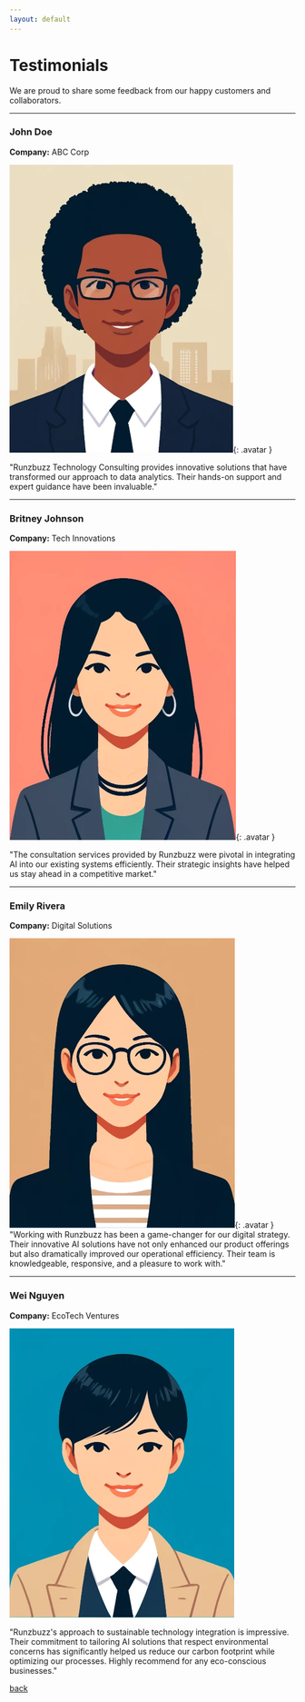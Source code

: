 ```yaml
---
layout: default
---
```


# Testimonials

We are proud to share some feedback from our happy customers and collaborators.

---

### John Doe
**Company:** ABC Corp

![John Doe](./assets/images/avatar_john.webp){: .avatar }

"Runzbuzz Technology Consulting provides innovative solutions that have transformed our approach to data analytics. Their hands-on support and expert guidance have been invaluable."

---

<!--
### Jane Smith
**Company:** XYZ Inc.

![Jane Smith](./assets/images/avatar_john.webp)  

"Their development team is top-notch, and their solutions are always tailored to fit our needs. We've seen significant improvements in our operations thanks to their software."

---
-->

### Britney Johnson
**Company:** Tech Innovations

![Britney Johnson](./assets/images/avatar_britney.webp){: .avatar }


"The consultation services provided by Runzbuzz were pivotal in integrating AI into our existing systems efficiently. Their strategic insights have helped us stay ahead in a competitive market."

---

### Emily Rivera
**Company:** Digital Solutions

![Emily Rivera](./assets/images/avatar_emily.webp){: .avatar }  "Working with Runzbuzz has been a game-changer for our digital strategy. Their innovative AI solutions have not only enhanced our product offerings but also dramatically improved our operational efficiency. Their team is knowledgeable, responsive, and a pleasure to work with."

---

### Wei Nguyen
**Company:** EcoTech Ventures

![Wei Nguyen](./assets/images/avatar_wei.webp)  

"Runzbuzz's approach to sustainable technology integration is impressive. Their commitment to tailoring AI solutions that respect environmental concerns has significantly helped us reduce our carbon footprint while optimizing our processes. Highly recommend for any eco-conscious businesses."





[back](./)
